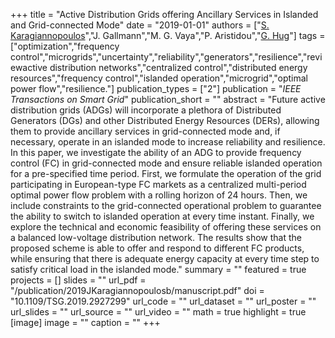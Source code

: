 +++
title = "Active Distribution Grids offering Ancillary Services in Islanded and Grid-connected Mode"
date = "2019-01-01"
authors = ["[S. Karagiannopoulos](https://scholar.google.com/citations?user=Tcam1KYAAAAJ)","J. Gallmann","M. G. Vaya","P. Aristidou","[G. Hug](https://scholar.google.com/citations?hl=en&user=dBT_MOAAAAAJ)"]
tags = ["optimization","frequency control","microgrids","uncertainty","reliability","generators","resilience","reviewactive distribution networks","centralized control","distributed energy resources","frequency control","islanded operation","microgrid","optimal power flow","resilience."]
publication_types = ["2"]
publication = "_IEEE Transactions on Smart Grid_"
publication_short = ""
abstract = "Future active distribution grids (ADGs) will incorporate a plethora of Distributed Generators (DGs) and other Distributed Energy Resources (DERs), allowing them to provide ancillary services in grid-connected mode and, if necessary, operate in an islanded mode to increase reliability and resilience. In this paper, we investigate the ability of an ADG to provide frequency control (FC) in grid-connected mode and ensure reliable islanded operation for a pre-specified time period. First, we formulate the operation of the grid participating in European-type FC markets as a centralized multi-period optimal power flow problem with a rolling horizon of 24 hours. Then, we include constraints to the grid-connected operational problem to guarantee the ability to switch to islanded operation at every time instant. Finally, we explore the technical and economic feasibility of offering these services on a balanced low-voltage distribution network. The results show that the proposed scheme is able to offer and respond to different FC products, while ensuring that there is adequate energy capacity at every time step to satisfy critical load in the islanded mode."
summary = ""
featured = true
projects = []
slides = ""
url_pdf = "/publication/2019JKaragiannopoulosb/manuscript.pdf"
doi = "10.1109/TSG.2019.2927299"
url_code = ""
url_dataset = ""
url_poster = ""
url_slides = ""
url_source = ""
url_video = ""
math = true
highlight = true
[image]
image = ""
caption = ""
+++

